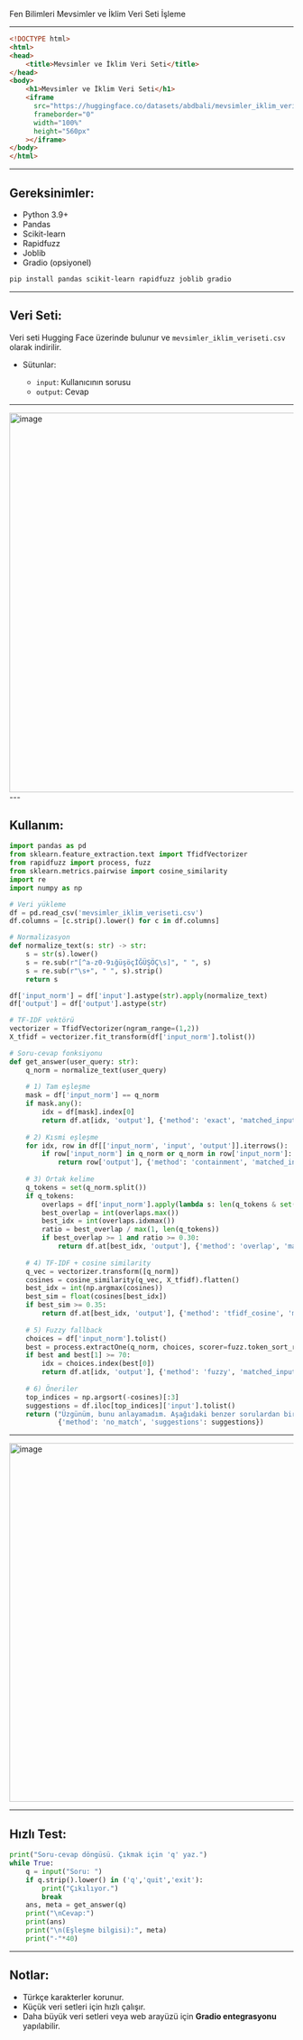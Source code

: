 Fen Bilimleri Mevsimler ve İklim Veri Seti İşleme

---
```html
<!DOCTYPE html>
<html>
<head>
    <title>Mevsimler ve İklim Veri Seti</title>
</head>
<body>
    <h1>Mevsimler ve İklim Veri Seti</h1>
    <iframe
      src="https://huggingface.co/datasets/abdbali/mevsimler_iklim_veriseti/embed/viewer/default/train"
      frameborder="0"
      width="100%"
      height="560px"
    ></iframe>
</body>
</html>
```
---

##  Gereksinimler:

* Python 3.9+
* Pandas
* Scikit-learn
* Rapidfuzz
* Joblib
* Gradio (opsiyonel)

```bash
pip install pandas scikit-learn rapidfuzz joblib gradio
```

---

##  Veri Seti:

Veri seti Hugging Face üzerinde bulunur ve `mevsimler_iklim_veriseti.csv` olarak indirilir.

* Sütunlar:

  * `input`: Kullanıcının sorusu
  * `output`: Cevap

---
<img width="851" height="673" alt="image" src="https://github.com/user-attachments/assets/75c8484b-f6ca-4d55-a3a9-6302dd4921b3" />
---

##  Kullanım:

```python
import pandas as pd
from sklearn.feature_extraction.text import TfidfVectorizer
from rapidfuzz import process, fuzz
from sklearn.metrics.pairwise import cosine_similarity
import re
import numpy as np

# Veri yükleme
df = pd.read_csv('mevsimler_iklim_veriseti.csv')
df.columns = [c.strip().lower() for c in df.columns]

# Normalizasyon
def normalize_text(s: str) -> str:
    s = str(s).lower()
    s = re.sub(r"[^a-z0-9ığüşöçİĞÜŞÖÇ\s]", " ", s)
    s = re.sub(r"\s+", " ", s).strip()
    return s

df['input_norm'] = df['input'].astype(str).apply(normalize_text)
df['output'] = df['output'].astype(str)

# TF-IDF vektörü
vectorizer = TfidfVectorizer(ngram_range=(1,2))
X_tfidf = vectorizer.fit_transform(df['input_norm'].tolist())

# Soru-cevap fonksiyonu
def get_answer(user_query: str):
    q_norm = normalize_text(user_query)
    
    # 1) Tam eşleşme
    mask = df['input_norm'] == q_norm
    if mask.any():
        idx = df[mask].index[0]
        return df.at[idx, 'output'], {'method': 'exact', 'matched_input': df.at[idx, 'input'], 'score': 1.0}
    
    # 2) Kısmi eşleşme
    for idx, row in df[['input_norm', 'input', 'output']].iterrows():
        if row['input_norm'] in q_norm or q_norm in row['input_norm']:
            return row['output'], {'method': 'containment', 'matched_input': row['input'], 'score': 0.9}
    
    # 3) Ortak kelime
    q_tokens = set(q_norm.split())
    if q_tokens:
        overlaps = df['input_norm'].apply(lambda s: len(q_tokens & set(s.split())))
        best_overlap = int(overlaps.max())
        best_idx = int(overlaps.idxmax())
        ratio = best_overlap / max(1, len(q_tokens))
        if best_overlap >= 1 and ratio >= 0.30:
            return df.at[best_idx, 'output'], {'method': 'overlap', 'matched_input': df.at[best_idx, 'input'], 'score': float(ratio), 'common_words': best_overlap}
    
    # 4) TF-IDF + cosine similarity
    q_vec = vectorizer.transform([q_norm])
    cosines = cosine_similarity(q_vec, X_tfidf).flatten()
    best_idx = int(np.argmax(cosines))
    best_sim = float(cosines[best_idx])
    if best_sim >= 0.35:
        return df.at[best_idx, 'output'], {'method': 'tfidf_cosine', 'matched_input': df.at[best_idx, 'input'], 'score': best_sim}
    
    # 5) Fuzzy fallback
    choices = df['input_norm'].tolist()
    best = process.extractOne(q_norm, choices, scorer=fuzz.token_sort_ratio)
    if best and best[1] >= 70:
        idx = choices.index(best[0])
        return df.at[idx, 'output'], {'method': 'fuzzy', 'matched_input': df.at[idx, 'input'], 'score': best[1]}
    
    # 6) Öneriler
    top_indices = np.argsort(-cosines)[:3]
    suggestions = df.iloc[top_indices]['input'].tolist()
    return ("Üzgünüm, bunu anlayamadım. Aşağıdaki benzer sorulardan birini deneyebilirsin:\n- " + "\n- ".join(suggestions),
            {'method': 'no_match', 'suggestions': suggestions})
```

---
<img width="855" height="636" alt="image" src="https://github.com/user-attachments/assets/23bef829-14cf-4ef8-99f8-b7cef54e7cee" />

---

##  Hızlı Test:

```python
print("Soru-cevap döngüsü. Çıkmak için 'q' yaz.")
while True:
    q = input("Soru: ")
    if q.strip().lower() in ('q','quit','exit'):
        print("Çıkılıyor.")
        break
    ans, meta = get_answer(q)
    print("\nCevap:")
    print(ans)
    print("\n(Eşleşme bilgisi):", meta)
    print("-"*40)
```

---

##  Notlar: 

* Türkçe karakterler korunur.
* Küçük veri setleri için hızlı çalışır.
* Daha büyük veri setleri veya web arayüzü için **Gradio entegrasyonu** yapılabilir.
